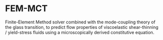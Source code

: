 # FEM-MCT
Finite-Element Method solver combined with the mode-coupling theory of the glass transition, to predict flow properties of viscoelastic shear-thinning / yield-stress fluids using a microscopically derived constitutive equation.
